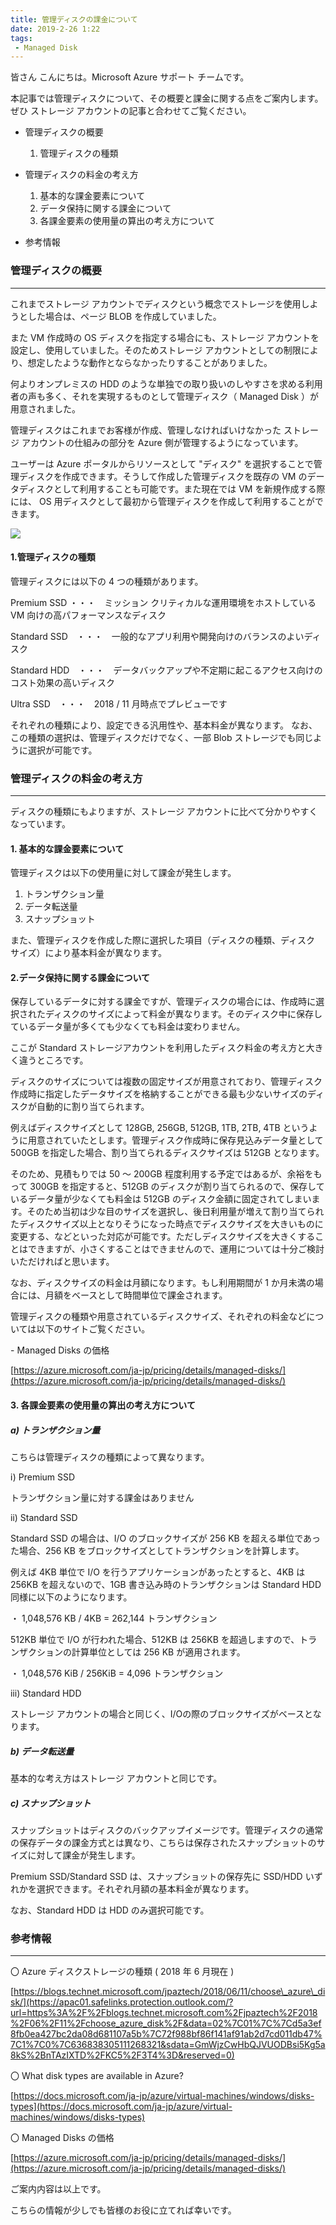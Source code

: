```yaml
---
title: 管理ディスクの課金について
date: 2019-2-26 1:22
tags:
 - Managed Disk
---
```


皆さん こんにちは。Microsoft Azure サポート チームです。

本記事では管理ディスクについて、その概要と課金に関する点をご案内します。ぜひ ストレージ アカウントの記事と合わせてご覧ください。

-   管理ディスクの概要
      1.  管理ディスクの種類

-   管理ディスクの料金の考え方
      1.  基本的な課金要素について
      2.  データ保持に関する課金について
      3.  各課金要素の使用量の算出の考え方について
-   参考情報

### 管理ディスクの概要

___

これまでストレージ アカウントでディスクという概念でストレージを使用しようとした場合は、ページ BLOB を作成していました。

また VM 作成時の OS ディスクを指定する場合にも、ストレージ アカウントを設定し、使用していました。そのためストレージ アカウントとしての制限により、想定したような動作とならなかったりすることがありました。

何よりオンプレミスの HDD のような単独での取り扱いのしやすさを求める利用者の声も多く、それを実現するものとして管理ディスク（ Managed Disk ）が用意されました。

管理ディスクはこれまでお客様が作成、管理しなければいけなかった ストレージ アカウントの仕組みの部分を Azure 側が管理するようになっています。

ユーザーは Azure ポータルからリソースとして "ディスク" を選択することで管理ディスクを作成できます。そうして作成した管理ディスクを既存の VM のデータディスクとして利用することも可能です。また現在では VM を新規作成する際には、 OS 用ディスクとして最初から管理ディスクを作成して利用することができます。

![](./20190226b/managed-image01.png) 

#### **1.管理ディスクの種類**

管理ディスクには以下の 4 つの種類があります。

Premium SSD ・・・　ミッション クリティカルな運用環境をホストしている VM 向けの高パフォーマンスなディスク

Standard SSD　・・・　一般的なアプリ利用や開発向けのバランスのよいディスク

Standard HDD　・・・　データバックアップや不定期に起こるアクセス向けのコスト効果の高いディスク

Ultra SSD　・・・　2018 / 11 月時点でプレビューです


それぞれの種類により、設定できる汎用性や、基本料金が異なります。
なお、この種類の選択は、管理ディスクだけでなく、一部 Blob ストレージでも同じように選択が可能です。

### 管理ディスクの料金の考え方

___

ディスクの種類にもよりますが、ストレージ アカウントに比べて分かりやすくなっています。

#### **1. 基本的な課金要素について**

管理ディスクは以下の使用量に対して課金が発生します。

1.  トランザクション量
2.  データ転送量
3.  スナップショット

また、管理ディスクを作成した際に選択した項目（ディスクの種類、ディスク サイズ）により基本料金が異なります。

#### **2.データ保持に関する課金について**

保存しているデータに対する課金ですが、管理ディスクの場合には、作成時に選択されたディスクのサイズによって料金が異なります。そのディスク中に保存しているデータ量が多くても少なくても料金は変わりません。

ここが Standard ストレージアカウントを利用したディスク料金の考え方と大きく違うところです。

ディスクのサイズについては複数の固定サイズが用意されており、管理ディスク作成時に指定したデータサイズを格納することができる最も少ないサイズのディスクが自動的に割り当てられます。

例えばディスクサイズとして 128GB, 256GB, 512GB, 1TB, 2TB, 4TB というように用意されていたとします。管理ディスク作成時に保存見込みデータ量として 500GB を指定した場合、割り当てられるディスクサイズは 512GB となります。

そのため、見積もりでは 50 ～ 200GB 程度利用する予定ではあるが、余裕をもって 300GB を指定すると、512GB のディスクが割り当てられるので、保存しているデータ量が少なくても料金は 512GB のディスク金額に固定されてしまいます。そのため当初は少な目のサイズを選択し、後日利用量が増えて割り当てられたディスクサイズ以上となりそうになった時点でディスクサイズを大きいものに変更する、などといった対応が可能です。ただしディスクサイズを大きくすることはできますが、小さくすることはできませんので、運用については十分ご検討いただければと思います。

なお、ディスクサイズの料金は月額になります。もし利用期間が 1 か月未満の場合には、月額をベースとして時間単位で課金されます。

管理ディスクの種類や用意されているディスクサイズ、それぞれの料金などについては以下のサイトご覧ください。

\- Managed Disks の価格

[https://azure.microsoft.com/ja-jp/pricing/details/managed-disks/](https://azure.microsoft.com/ja-jp/pricing/details/managed-disks/)

#### **3. 各課金要素の使用量の算出の考え方について**

##### a) トランザクション量

 こちらは管理ディスクの種類によって異なります。

ⅰ) Premium SSD

トランザクション量に対する課金はありません

ⅱ) Standard SSD

Standard SSD の場合は、I/O のブロックサイズが 256 KB を超える単位であった場合、256 KB をブロックサイズとしてトランザクションを計算します。

例えば 4KB 単位で I/O を行うアプリケーションがあったとすると、4KB は 256KB を超えないので、1GB 書き込み時のトランザクションは Standard HDD 同様に以下のようになります。

・ 1,048,576 KB / 4KB = 262,144 トランザクション

512KB 単位で I/O が行われた場合、512KB は 256KB を超過しますので、トランザクションの計算単位としては 256 KB が適用されます。

・ 1,048,576 KiB / 256KiB = 4,096 トランザクション

ⅲ) Standard HDD

ストレージ アカウントの場合と同じく、I/Oの際のブロックサイズがベースとなります。

#####  b) データ転送量

基本的な考え方はストレージ アカウントと同じです。

##### c) スナップショット

スナップショットはディスクのバックアップイメージです。管理ディスクの通常の保存データの課金方式とは異なり、こちらは保存されたスナップショットのサイズに対して課金が発生します。

Premium SSD/Standard SSD は、スナップショットの保存先に SSD/HDD いずれかを選択できます。それぞれ月額の基本料金が異なります。

なお、Standard HDD は HDD のみ選択可能です。

### 参考情報

___

〇 Azure ディスクストレージの種類 ( 2018 年 6 月現在 )

[https://blogs.technet.microsoft.com/jpaztech/2018/06/11/choose\_azure\_disk/](https://apac01.safelinks.protection.outlook.com/?url=https%3A%2F%2Fblogs.technet.microsoft.com%2Fjpaztech%2F2018%2F06%2F11%2Fchoose_azure_disk%2F&data=02%7C01%7C%7Cd5a3ef8fb0ea427bc2da08d681107a5b%7C72f988bf86f141af91ab2d7cd011db47%7C1%7C0%7C636838305111268321&sdata=GmWjzCwHbQJVUODBsi5Kg5a8kS%2BnTAzIXTD%2FKC5%2F3T4%3D&reserved=0)

〇 What disk types are available in Azure?

[https://docs.microsoft.com/ja-jp/azure/virtual-machines/windows/disks-types](https://docs.microsoft.com/ja-jp/azure/virtual-machines/windows/disks-types)

〇 Managed Disks の価格

[https://azure.microsoft.com/ja-jp/pricing/details/managed-disks/](https://azure.microsoft.com/ja-jp/pricing/details/managed-disks/)

ご案内内容は以上です。

こちらの情報が少しでも皆様のお役に立てれば幸いです。